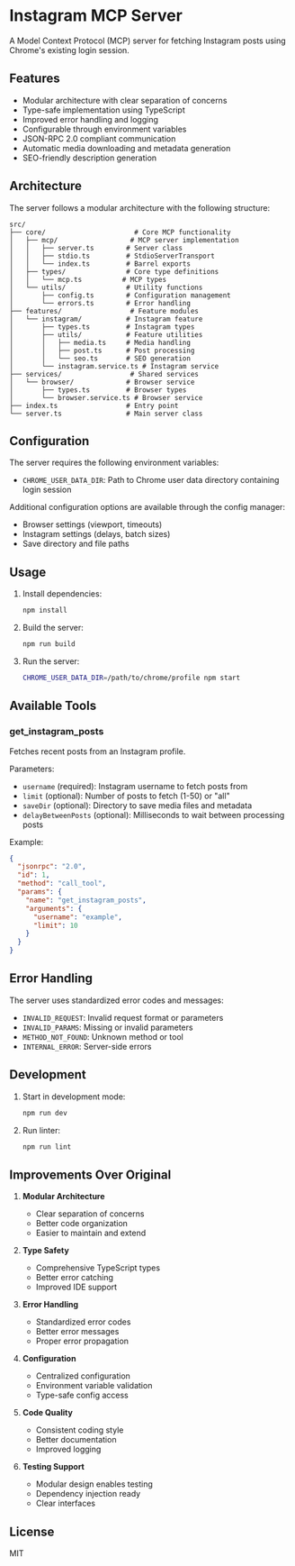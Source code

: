 # Instagram MCP Server

A  Model Context Protocol (MCP) server for fetching Instagram posts using Chrome's existing login session.

## Features

- Modular architecture with clear separation of concerns
- Type-safe implementation using TypeScript
- Improved error handling and logging
- Configurable through environment variables
- JSON-RPC 2.0 compliant communication
- Automatic media downloading and metadata generation
- SEO-friendly description generation

## Architecture

The server follows a modular architecture with the following structure:

```
src/
├── core/                      # Core MCP functionality
│   ├── mcp/                  # MCP server implementation
│   │   ├── server.ts        # Server class
│   │   ├── stdio.ts         # StdioServerTransport
│   │   └── index.ts         # Barrel exports
│   ├── types/               # Core type definitions
│   │   └── mcp.ts          # MCP types
│   └── utils/               # Utility functions
│       ├── config.ts        # Configuration management
│       └── errors.ts        # Error handling
├── features/                 # Feature modules
│   └── instagram/           # Instagram feature
│       ├── types.ts         # Instagram types
│       ├── utils/           # Feature utilities
│       │   ├── media.ts     # Media handling
│       │   ├── post.ts      # Post processing
│       │   └── seo.ts       # SEO generation
│       └── instagram.service.ts # Instagram service
├── services/                 # Shared services
│   └── browser/             # Browser service
│       ├── types.ts         # Browser types
│       └── browser.service.ts # Browser service
├── index.ts                 # Entry point
└── server.ts                # Main server class

```

## Configuration

The server requires the following environment variables:

- `CHROME_USER_DATA_DIR`: Path to Chrome user data directory containing login session

Additional configuration options are available through the config manager:

- Browser settings (viewport, timeouts)
- Instagram settings (delays, batch sizes)
- Save directory and file paths

## Usage

1. Install dependencies:
   ```bash
   npm install
   ```

2. Build the server:
   ```bash
   npm run build
   ```

3. Run the server:
   ```bash
   CHROME_USER_DATA_DIR=/path/to/chrome/profile npm start
   ```

## Available Tools

### get_instagram_posts

Fetches recent posts from an Instagram profile.

Parameters:
- `username` (required): Instagram username to fetch posts from
- `limit` (optional): Number of posts to fetch (1-50) or "all"
- `saveDir` (optional): Directory to save media files and metadata
- `delayBetweenPosts` (optional): Milliseconds to wait between processing posts

Example:
```json
{
  "jsonrpc": "2.0",
  "id": 1,
  "method": "call_tool",
  "params": {
    "name": "get_instagram_posts",
    "arguments": {
      "username": "example",
      "limit": 10
    }
  }
}
```

## Error Handling

The server uses standardized error codes and messages:

- `INVALID_REQUEST`: Invalid request format or parameters
- `INVALID_PARAMS`: Missing or invalid parameters
- `METHOD_NOT_FOUND`: Unknown method or tool
- `INTERNAL_ERROR`: Server-side errors

## Development

1. Start in development mode:
   ```bash
   npm run dev
   ```

2. Run linter:
   ```bash
   npm run lint
   ```

## Improvements Over Original

1. **Modular Architecture**
   - Clear separation of concerns
   - Better code organization
   - Easier to maintain and extend

2. **Type Safety**
   - Comprehensive TypeScript types
   - Better error catching
   - Improved IDE support

3. **Error Handling**
   - Standardized error codes
   - Better error messages
   - Proper error propagation

4. **Configuration**
   - Centralized configuration
   - Environment variable validation
   - Type-safe config access

5. **Code Quality**
   - Consistent coding style
   - Better documentation
   - Improved logging

6. **Testing Support**
   - Modular design enables testing
   - Dependency injection ready
   - Clear interfaces

## License

MIT
